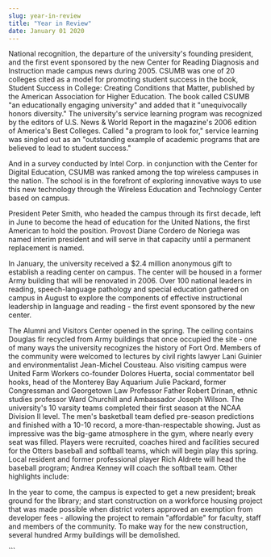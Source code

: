 ```yaml
---
slug: year-in-review
title: "Year in Review"
date: January 01 2020
---
```


 
<p>
  National recognition, the departure of the university's founding president,
  and the first event sponsored by the new Center for Reading Diagnosis and
  Instruction made campus news during 2005. CSUMB was one of 20 colleges cited
  as a model for promoting student success in the book, Student Success in
  College: Creating Conditions that Matter, published by the American
  Association for Higher Education. The book called CSUMB "an educationally
  engaging university" and added that it "unequivocally honors diversity." The
  university's service learning program was recognized by the editors of U.S.
  News &amp; World Report in the magazine's 2006 edition of America's Best
  Colleges. Called "a program to look for," service learning was singled out as
  an "outstanding example of academic programs that are believed to lead to
  student success."
</p>
<p>
  And in a survey conducted by Intel Corp. in conjunction with the Center for
  Digital Education, CSUMB was ranked among the top wireless campuses in the
  nation. The school is in the forefront of exploring innovative ways to use
  this new technology through the Wireless Education and Technology Center based
  on campus.
</p>
<p>
  President Peter Smith, who headed the campus through its first decade, left in
  June to become the head of education for the United Nations, the first
  American to hold the position. Provost Diane Cordero de Noriega was named
  interim president and will serve in that capacity until a permanent
  replacement is named.
</p>
<p>
  In January, the university received a $2.4 million anonymous gift to establish
  a reading center on campus. The center will be housed in a former Army
  building that will be renovated in 2006. Over 100 national leaders in reading,
  speech-language pathology and special education gathered on campus in August
  to explore the components of effective instructional leadership in language
  and reading - the first event sponsored by the new center.
</p>
<p>
  The Alumni and Visitors Center opened in the spring. The ceiling contains
  Douglas fir recycled from Army buildings that once occupied the site - one of
  many ways the university recognizes the history of Fort Ord. Members of the
  community were welcomed to lectures by civil rights lawyer Lani Guinier and
  environmentalist Jean-Michel Cousteau. Also visiting campus were United Farm
  Workers co-founder Dolores Huerta, social commentator bell hooks, head of the
  Monterey Bay Aquarium Julie Packard, former Congressman and Georgetown Law
  Professor Father Robert Drinan, ethnic studies professor Ward Churchill and
  Ambassador Joseph Wilson. The university's 10 varsity teams completed their
  first season at the NCAA Division II level. The men's basketball team defied
  pre-season predictions and finished with a 10-10 record, a
  more-than-respectable showing. Just as impressive was the big-game atmosphere
  in the gym, where nearly every seat was filled. Players were recruited,
  coaches hired and facilities secured for the Otters baseball and softball
  teams, which will begin play this spring. Local resident and former
  professional player Rich Aldrete will head the baseball program; Andrea Kenney
  will coach the softball team. Other highlights include:
</p>
<p>
  In the year to come, the campus is expected to get a new president; break
  ground for the library; and start construction on a workforce housing project
  that was made possible when district voters approved an exemption from
  developer fees - allowing the project to remain "affordable" for faculty,
  staff and members of the community. To make way for the new construction,
  several hundred Army buildings will be demolished.
</p>
```

